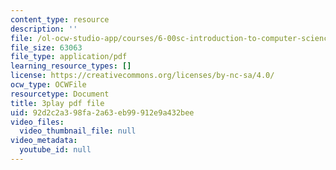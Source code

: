 ```yaml
---
content_type: resource
description: ''
file: /ol-ocw-studio-app/courses/6-00sc-introduction-to-computer-science-and-programming-spring-2011/92d2c2a398fa2a63eb99912e9a432bee_5gt2WDBl8-0.pdf
file_size: 63063
file_type: application/pdf
learning_resource_types: []
license: https://creativecommons.org/licenses/by-nc-sa/4.0/
ocw_type: OCWFile
resourcetype: Document
title: 3play pdf file
uid: 92d2c2a3-98fa-2a63-eb99-912e9a432bee
video_files:
  video_thumbnail_file: null
video_metadata:
  youtube_id: null
---
```

